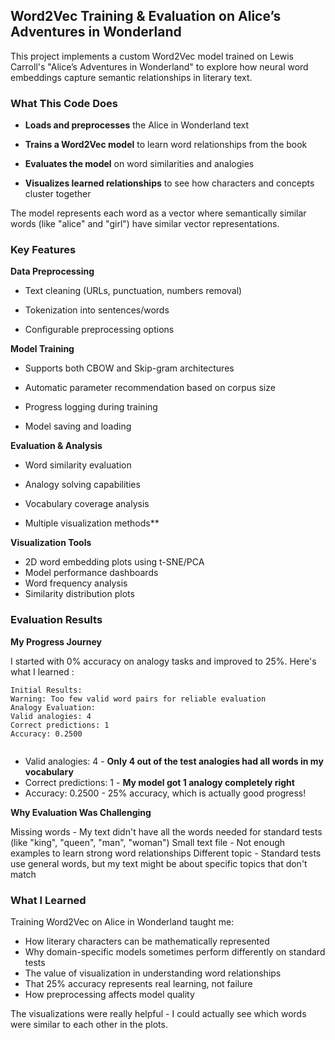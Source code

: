 ## Word2Vec Training & Evaluation on Alice’s Adventures in Wonderland

This project implements a custom Word2Vec model trained on Lewis Carroll's "Alice’s Adventures in Wonderland" to explore how neural word embeddings capture semantic relationships in literary text.

### What This Code Does

- **Loads and preprocesses** the Alice in Wonderland text

- **Trains a Word2Vec model** to learn word relationships from the book

- **Evaluates the model** on word similarities and analogies

- **Visualizes learned relationships** to see how characters and concepts cluster together

The model represents each word as a vector where semantically similar words (like "alice" and "girl") have similar vector representations.


### Key Features

**Data Preprocessing**

- Text cleaning (URLs, punctuation, numbers removal)

- Tokenization into sentences/words

- Configurable preprocessing options

**Model Training**

- Supports both CBOW and Skip-gram architectures

- Automatic parameter recommendation based on corpus size

- Progress logging during training

- Model saving and loading


**Evaluation & Analysis**

- Word similarity evaluation

- Analogy solving capabilities

- Vocabulary coverage analysis

- Multiple visualization methods**

**Visualization Tools**

- 2D word embedding plots using t-SNE/PCA
- Model performance dashboards
- Word frequency analysis
- Similarity distribution plots


### Evaluation  Results

**My Progress Journey**  

I started with 0% accuracy on analogy tasks and improved to 25%. Here's what I learned :

```
Initial Results:
Warning: Too few valid word pairs for reliable evaluation
Analogy Evaluation:
Valid analogies: 4
Correct predictions: 1
Accuracy: 0.2500


```
- Valid analogies: 4 - **Only 4 out of the test analogies had all words in my vocabulary**
- Correct predictions: 1 - **My model got 1 analogy completely right**
- Accuracy: 0.2500 - 25% accuracy, which is actually good progress!


**Why Evaluation Was Challenging** 

Missing words - My text didn't have all the words needed for standard tests (like "king", "queen", "man", "woman")
Small text file - Not enough examples to learn strong word relationships
Different topic - Standard tests use general words, but my text might be about specific topics that don't match





### What I Learned

Training Word2Vec on Alice in Wonderland taught me:

- How literary characters can be mathematically represented
- Why domain-specific models sometimes perform differently on standard tests
- The value of visualization in understanding word relationships
- That 25% accuracy represents real learning, not failure
- How preprocessing affects model quality

The visualizations were really helpful - I could actually see which words were similar to each other in the plots.
